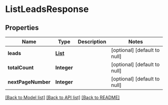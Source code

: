 # ListLeadsResponse
## Properties

| Name | Type | Description | Notes |
|------------ | ------------- | ------------- | -------------|
| **leads** | [**List**](Lead.md) |  | [optional] [default to null] |
| **totalCount** | **Integer** |  | [optional] [default to null] |
| **nextPageNumber** | **Integer** |  | [optional] [default to null] |

[[Back to Model list]](../README.md#documentation-for-models) [[Back to API list]](../README.md#documentation-for-api-endpoints) [[Back to README]](../README.md)

